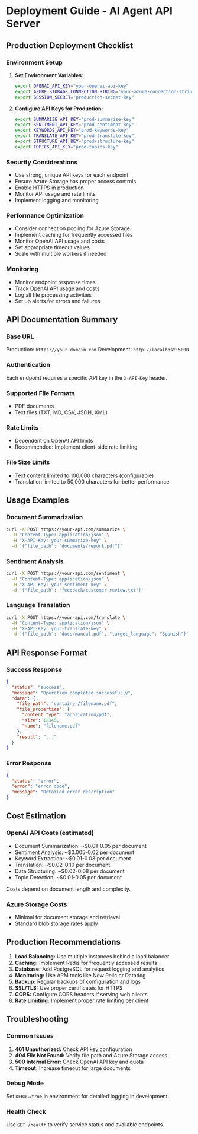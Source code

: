 # Deployment Guide - AI Agent API Server

## Production Deployment Checklist

### Environment Setup
1. **Set Environment Variables:**
   ```bash
   export OPENAI_API_KEY="your-openai-api-key"
   export AZURE_STORAGE_CONNECTION_STRING="your-azure-connection-string"
   export SESSION_SECRET="production-secret-key"
   ```

2. **Configure API Keys for Production:**
   ```bash
   export SUMMARIZE_API_KEY="prod-summarize-key"
   export SENTIMENT_API_KEY="prod-sentiment-key"
   export KEYWORDS_API_KEY="prod-keywords-key"
   export TRANSLATE_API_KEY="prod-translate-key"
   export STRUCTURE_API_KEY="prod-structure-key"
   export TOPICS_API_KEY="prod-topics-key"
   ```

### Security Considerations
- Use strong, unique API keys for each endpoint
- Ensure Azure Storage has proper access controls
- Enable HTTPS in production
- Monitor API usage and rate limits
- Implement logging and monitoring

### Performance Optimization
- Consider connection pooling for Azure Storage
- Implement caching for frequently accessed files
- Monitor OpenAI API usage and costs
- Set appropriate timeout values
- Scale with multiple workers if needed

### Monitoring
- Monitor endpoint response times
- Track OpenAI API usage and costs
- Log all file processing activities
- Set up alerts for errors and failures

## API Documentation Summary

### Base URL
Production: `https://your-domain.com`
Development: `http://localhost:5000`

### Authentication
Each endpoint requires a specific API key in the `X-API-Key` header.

### Supported File Formats
- PDF documents
- Text files (TXT, MD, CSV, JSON, XML)

### Rate Limits
- Dependent on OpenAI API limits
- Recommended: Implement client-side rate limiting

### File Size Limits
- Text content limited to 100,000 characters (configurable)
- Translation limited to 50,000 characters for better performance

## Usage Examples

### Document Summarization
```bash
curl -X POST https://your-api.com/summarize \
  -H "Content-Type: application/json" \
  -H "X-API-Key: your-summarize-key" \
  -d '{"file_path": "documents/report.pdf"}'
```

### Sentiment Analysis
```bash
curl -X POST https://your-api.com/sentiment \
  -H "Content-Type: application/json" \
  -H "X-API-Key: your-sentiment-key" \
  -d '{"file_path": "feedback/customer-review.txt"}'
```

### Language Translation
```bash
curl -X POST https://your-api.com/translate \
  -H "Content-Type: application/json" \
  -H "X-API-Key: your-translate-key" \
  -d '{"file_path": "docs/manual.pdf", "target_language": "Spanish"}'
```

## API Response Format

### Success Response
```json
{
  "status": "success",
  "message": "Operation completed successfully",
  "data": {
    "file_path": "container/filename.pdf",
    "file_properties": {
      "content_type": "application/pdf",
      "size": 12345,
      "name": "filename.pdf"
    },
    "result": "..."
  }
}
```

### Error Response
```json
{
  "status": "error",
  "error": "error_code",
  "message": "Detailed error description"
}
```

## Cost Estimation

### OpenAI API Costs (estimated)
- Document Summarization: ~$0.01-0.05 per document
- Sentiment Analysis: ~$0.005-0.02 per document
- Keyword Extraction: ~$0.01-0.03 per document
- Translation: ~$0.02-0.10 per document
- Data Structuring: ~$0.02-0.08 per document
- Topic Detection: ~$0.01-0.05 per document

Costs depend on document length and complexity.

### Azure Storage Costs
- Minimal for document storage and retrieval
- Standard blob storage rates apply

## Production Recommendations

1. **Load Balancing:** Use multiple instances behind a load balancer
2. **Caching:** Implement Redis for frequently accessed results
3. **Database:** Add PostgreSQL for request logging and analytics
4. **Monitoring:** Use APM tools like New Relic or Datadog
5. **Backup:** Regular backups of configuration and logs
6. **SSL/TLS:** Use proper certificates for HTTPS
7. **CORS:** Configure CORS headers if serving web clients
8. **Rate Limiting:** Implement proper rate limiting per client

## Troubleshooting

### Common Issues
1. **401 Unauthorized:** Check API key configuration
2. **404 File Not Found:** Verify file path and Azure Storage access
3. **500 Internal Error:** Check OpenAI API key and quota
4. **Timeout:** Increase timeout for large documents

### Debug Mode
Set `DEBUG=true` in environment for detailed logging in development.

### Health Check
Use `GET /health` to verify service status and available endpoints.